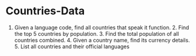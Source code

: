 # Countries-Data
1. Given a language code, find all countries that speak it function. 2. Find the top 5 countries by population. 3. Find the total population of all countries combined. 4. Given a country name, find its currency details. 5. List all countries and their official languages
